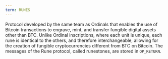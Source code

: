 ```yaml
---
term: RUNES
---
```


Protocol developed by the same team as Ordinals that enables the use of Bitcoin transactions to engrave, mint, and transfer fungible digital assets other than BTC. Unlike Ordinal inscriptions, where each unit is unique, each rune is identical to the others, and therefore interchangeable, allowing for the creation of fungible cryptocurrencies different from BTC on Bitcoin. The messages of the Rune protocol, called runestones, are stored in `OP_RETURN`.

